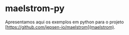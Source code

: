 # maelstrom-py

Apresentamos aqui os exemplos em python para o projeto [https://github.com/jepsen-io/maelstrom](maelstrom).
